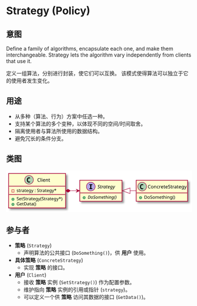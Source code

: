 # Strategy (Policy)

## 意图
Define a family of algorithms, encapsulate each one, and make them interchangeable.
Strategy lets the algorithm vary independently from clients that use it.

定义一组算法，分别进行封装，使它们可以互换。
该模式使得算法可以独立于它的使用者发生变化。

## 用途
- 从多种（算法、行为）方案中任选一种。
- 支持某个算法的多个变种，以体现不同的空间/时间取舍。
- 隔离使用者与算法所使用的数据结构。
- 避免冗长的条件分支。

## 类图
[![](./class.svg)](./class.txt)

## 参与者
- **策略** (`Strategy`)
  - 声明算法的公共接口 (`DoSomething()`)，供 **用户** 使用。
- **具体策略** (`ConcreteStrategy`)
  - 实现 **策略** 的接口。
- **用户** (`Client`)
  - 接收 **策略** 实例 (`SetStrategy()`) 作为配置参数。
  - 维护指向 **策略** 实例的引用或指针 (`strategy`)。
  - 可以定义一个供 **策略** 访问其数据的接口 (`GetData()`)。
